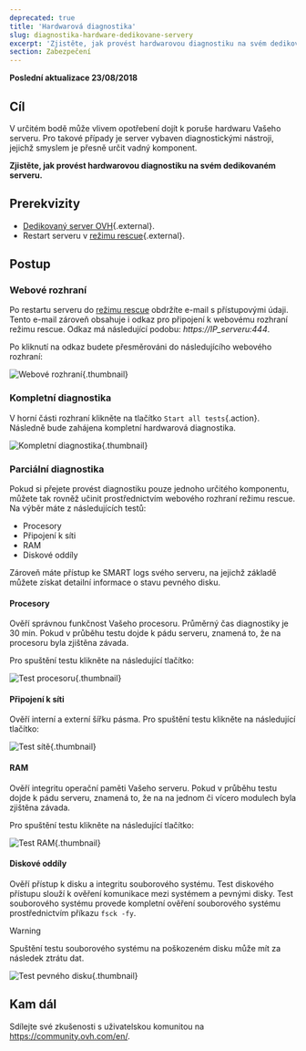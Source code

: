 ```yaml
---
deprecated: true
title: 'Hardwarová diagnostika'
slug: diagnostika-hardware-dedikovane-servery
excerpt: 'Zjistěte, jak provést hardwarovou diagnostiku na svém dedikovaném serveru'
section: Zabezpečení
---
```


**Poslední aktualizace 23/08/2018**

## Cíl

V určitém bodě může vlivem opotřebení dojít k poruše hardwaru Vašeho serveru. Pro takové případy je server vybaven diagnostickými nástroji, jejichž smyslem je přesně určit vadný komponent.

**Zjistěte, jak provést hardwarovou diagnostiku na svém dedikovaném serveru.**


## Prerekvizity

* [Dedikovaný server OVH](https://www.ovh.cz/dedikovane_servery/){.external}.
* Restart serveru v [režimu rescue](https://docs.ovh.com/cz/cs/dedicated/ovh-rescue/){.external}.


## Postup

### Webové rozhraní

Po restartu serveru do [režimu rescue](https://docs.ovh.com/cz/cs/dedicated/ovh-rescue/) obdržíte e-mail s přístupovými údaji. Tento e-mail zároveň obsahuje i odkaz pro připojení k webovému rozhraní režimu rescue. Odkaz má následující podobu: *https://IP_serveru:444*.

Po kliknutí na odkaz budete přesměrováni do následujícího webového rozhraní:

![Webové rozhraní](images/rescue-mode-04.png){.thumbnail}


### Kompletní diagnostika

V horní části rozhraní klikněte na tlačítko `Start all tests`{.action}. Následně bude zahájena kompletní hardwarová diagnostika.

![Kompletní diagnostika](images/rescue-mode-042.png){.thumbnail}


### Parciální diagnostika

Pokud si přejete provést diagnostiku pouze jednoho určitého komponentu, můžete tak rovněž učinit prostřednictvím webového rozhraní režimu rescue. Na výběr máte z následujících testů:

- Procesory
- Připojení k síti
- RAM
- Diskové oddíly

Zároveň máte přístup ke SMART logs svého serveru, na jejichž základě můžete získat detailní informace o stavu pevného disku.

 
#### Procesory

Ověří správnou funkčnost Vašeho procesoru. Průměrný čas diagnostiky je 30 min. Pokud v průběhu testu dojde k pádu serveru, znamená to, že na procesoru byla zjištěna závada.

Pro spuštění testu klikněte na následující tlačítko:

![Test procesoru](images/processors.png){.thumbnail}

#### Připojení k síti

Ověří interní a externí šířku pásma. Pro spuštění testu klikněte na následující tlačítko:

![Test sítě](images/network-connection.png){.thumbnail}

#### RAM

Ověří integritu operační paměti Vašeho serveru. Pokud v průběhu testu dojde k pádu serveru, znamená to, že na na jednom či vícero modulech byla zjištěna závada.

Pro spuštění testu klikněte na následující tlačítko:

![Test RAM](images/memory.png){.thumbnail}

#### Diskové oddíly

Ověří přístup k disku a integritu souborového systému. Test diskového přístupu slouží k ověření komunikace mezi systémem a pevnými disky. Test souborového systému provede kompletní ověření souborového systému prostřednictvím příkazu `fsck -fy`. 

> [!warning]
>
> Spuštění testu souborového systému na poškozeném disku může mít za následek ztrátu dat.
>

![Test pevného disku](images/partitions.png){.thumbnail}

## Kam dál

Sdílejte své zkušenosti s uživatelskou komunitou na <https://community.ovh.com/en/>.